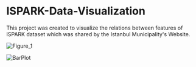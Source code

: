 # ISPARK-Data-Visualization

This project was created to visualize the relations between features of ISPARK dataset which was shared by the Istanbul Municipality's Website.

![Figure_1](https://user-images.githubusercontent.com/52736554/72759141-d7a9cb00-3be5-11ea-9e0a-201492172fb5.png)

![BarPlot](https://user-images.githubusercontent.com/52736554/72854081-4e1cfa80-3cc4-11ea-957c-0b802e92555e.png)

